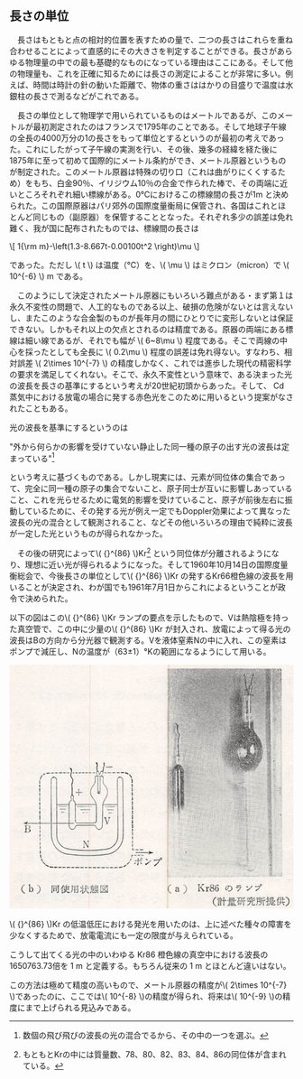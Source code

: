 
## 長さの単位

　長さはもともと点の相対的位置を表すための量で、二つの長さはこれらを重ね合わせることによって直感的にその大きさを判定することができる。長さがあらゆる物理量の中での最も基礎的なものになっている理由はここにある。そして他の物理量も、これを正確に知るためには長さの測定によることが非常に多い。例えば、時間は時計の針の動いた距離で、物体の重さははかりの目盛りで温度は水銀柱の長さで測るなどがこれである。

　長さの単位として物理学で用いられているものはメートルであるが、このメートルが最初測定されたのはフランスで1795年のことである。そして地球子午線の全長の4000万分の1の長さをもって単位とするというのが最初の考えであった。これにしたがって子午線の実測を行い、その後、幾多の経緯を経た後に1875年に至って初めて国際的にメートル条約ができ、メートル原器というものが制定された。このメートル原器は特殊の切り口（これは曲がりにくくするため）をもち、白金90％、イリジウム10％の合金で作られた棒で、その両端に近いところそれぞれ細い標線がある。0℃におけるこの標線間の長さが1m と決められた。この国際原器はパリ郊外の国際度量衡局に保管され、各国はこれとほとんど同じもの（副原器）を保管することとなった。それぞれ多少の誤差は免れ難く、我が国に配布されたものでは、標線間の長さは

\\[
    1{\rm m}-\left(1.3-8.667t-0.00100t^2 \right)\mu
\\]

であった。ただし \\( t \\) は温度（℃）を、\\( \mu \\) はミクロン（micron）で \\( 10^{-6} \\) m である。

　このようにして決定されたメートル原器にもいろいろ難点がある・まず第１は永久不変性の問題で、人工的なものである以上、破損の危険がないとは言えないし、またこのような合金製のものが長年月の間にひとりでに変形しないとは保証できない。しかもそれ以上の欠点とされるのは精度である。原器の両端にある標線は細い線であるが、それでも幅が \\( 6~8\mu \\) 程度である。そこで両線の中心を採ったとしても全長に \\( 0.2\mu \\) 程度の誤差は免れ得ない。すなわち、相対誤差 \\( 2\times 10^{-7} \\) の精度しかなく、これでは進歩した現代の精密科学の要求を満足してくれない。そこで、永久不変性という意味で、ある決まった光の波長を長さの基準にするという考えが20世紀初頭からあった。そして、 Cd 蒸気中における放電の場合に発する赤色光をこのために用いるという提案がなされたこともある。

光の波長を基準にするというのは

"外から何らかの影響を受けていない静止した同一種の原子の出す光の波長は定まっている"[^note1]

という考えに基づくものである。しかし現実には、元素が同位体の集合であって、完全に同一種の原子の集合でないこと、原子同士が互いに影響しあっていること、これを光らせるために電気的影響を受けていること、原子が前後左右に振動しているために、その発する光が例え一定でもDoppler効果によって異なった波長の光の混合として観測されること、などその他いろいろの理由で純粋に波長が一定した光というものが得られなかった。

　その後の研究によって\\( {}^{86} \\)Kr[^note2] という同位体が分離されるようになり、理想に近い光が得られるようになった。そして1960年10月14日の国際度量衡総会で、今後長さの単位として\\( {}^{86} \\)Kr の発するKr66橙色線の波長を用いることが決定され、わが国でも1961年7月1日からこれによるということが政令で決められた。

以下の図はこの\\( {}^{86} \\)Kr ランプの要点を示したもので、Vは熱陰極を持った真空管で、この中に少量の\\( {}^{86} \\)Kr が封入され、放電によって得る光の波長はBの方向から分光器で観測する。Vを液体窒素Nの中に入れ、この窒素はポンプで減圧し、Nの温度が（63±1）°Kの範囲になるようにして用いる。

![Kr86ランプ](images/Kr86_lamb.jpeg)

\\( {}^{86} \\)Kr の低温低圧における発光を用いたのは、上に述べた種々の障害を少なくするためで、放電電流にも一定の限度が与えられている。

こうして出てくる光の中のいわゆる Kr86 橙色線の真空中における波長の1650763.73倍を 1 m と定義する。もちろん従来の 1 m とほとんど違いはない。

この方法は極めて精度の高いもので、メートル原器の精度が\\( 2\times 10^{-7} \\)であったのに、ここでは\\( 10^{-8} \\)の精度が得られ、将来は\\( 10^{-9} \\)の精度にまで上げられる見込みである。

[^note1]:数個の飛び飛びの波長の光の混合でるから、その中の一つを選ぶ。

[^note2]:もともとKrの中には質量数、78、80、82、83、84、86の同位体が含まれている。